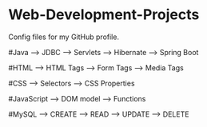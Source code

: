 # Web-Development-Projects
Config files for my GitHub profile.

#Java
      --> JDBC
      --> Servlets
      --> Hibernate
      --> Spring Boot

#HTML
      --> HTML Tags
      --> Form Tags
      --> Media Tags

#CSS
      --> Selectors
      --> CSS Properties
      
#JavaScript
      --> DOM model
      --> Functions
      
#MySQL
      --> CREATE
      --> READ
      --> UPDATE
      --> DELETE
